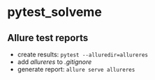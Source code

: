 # pytest_solveme

## Allure test reports
- create results: `pytest --alluredir=allureres`
- add _allureres_ to _.gitignore_
- generate report: `allure serve allureres`